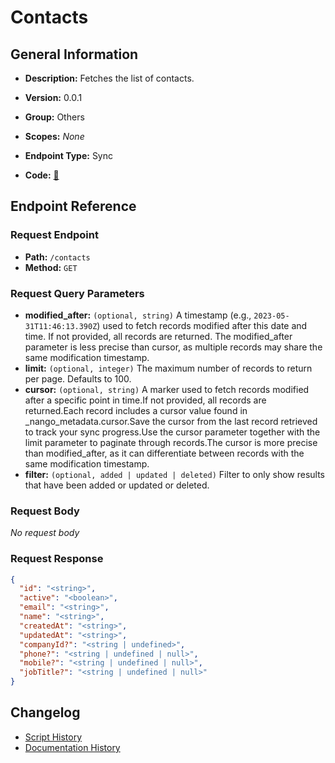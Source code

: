 # Contacts

## General Information

- **Description:** Fetches the list of contacts.

- **Version:** 0.0.1
- **Group:** Others
- **Scopes:** _None_
- **Endpoint Type:** Sync
- **Code:** [🔗](https://github.com/NangoHQ/integration-templates/tree/main/integrations/freshdesk/syncs/contacts.ts)


## Endpoint Reference

### Request Endpoint

- **Path:** `/contacts`
- **Method:** `GET`

### Request Query Parameters

- **modified_after:** `(optional, string)` A timestamp (e.g., `2023-05-31T11:46:13.390Z`) used to fetch records modified after this date and time. If not provided, all records are returned. The modified_after parameter is less precise than cursor, as multiple records may share the same modification timestamp.
- **limit:** `(optional, integer)` The maximum number of records to return per page. Defaults to 100.
- **cursor:** `(optional, string)` A marker used to fetch records modified after a specific point in time.If not provided, all records are returned.Each record includes a cursor value found in _nango_metadata.cursor.Save the cursor from the last record retrieved to track your sync progress.Use the cursor parameter together with the limit parameter to paginate through records.The cursor is more precise than modified_after, as it can differentiate between records with the same modification timestamp.
- **filter:** `(optional, added | updated | deleted)` Filter to only show results that have been added or updated or deleted.

### Request Body

_No request body_

### Request Response

```json
{
  "id": "<string>",
  "active": "<boolean>",
  "email": "<string>",
  "name": "<string>",
  "createdAt": "<string>",
  "updatedAt": "<string>",
  "companyId?": "<string | undefined>",
  "phone?": "<string | undefined | null>",
  "mobile?": "<string | undefined | null>",
  "jobTitle?": "<string | undefined | null>"
}
```

## Changelog

- [Script History](https://github.com/NangoHQ/integration-templates/commits/main/integrations/freshdesk/syncs/contacts.ts)
- [Documentation History](https://github.com/NangoHQ/integration-templates/commits/main/integrations/freshdesk/syncs/contacts.md)

<!-- END  GENERATED CONTENT -->

